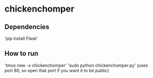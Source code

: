# chickenchomper

## Dependencies
'pip install Flask'

## How to run
'tmux new -s chickenchomper'
'sudo python chickenchomper.py'
(uses port 80, so open that port if you want it to be public)
